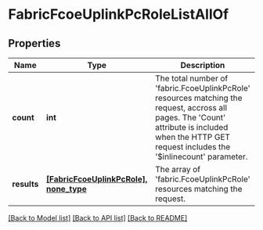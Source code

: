 # FabricFcoeUplinkPcRoleListAllOf

## Properties
Name | Type | Description | Notes
------------ | ------------- | ------------- | -------------
**count** | **int** | The total number of &#39;fabric.FcoeUplinkPcRole&#39; resources matching the request, accross all pages. The &#39;Count&#39; attribute is included when the HTTP GET request includes the &#39;$inlinecount&#39; parameter. | [optional] 
**results** | [**[FabricFcoeUplinkPcRole], none_type**](FabricFcoeUplinkPcRole.md) | The array of &#39;fabric.FcoeUplinkPcRole&#39; resources matching the request. | [optional] 

[[Back to Model list]](../README.md#documentation-for-models) [[Back to API list]](../README.md#documentation-for-api-endpoints) [[Back to README]](../README.md)


